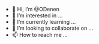 - 👋 Hi, I’m @ODenen
- 👀 I’m interested in ...
- 🌱 I’m currently learning ...
- 💞️ I’m looking to collaborate on ...
- 📫 How to reach me ...

<!---
ODenen/ODenen is a ✨ special ✨ repository because its `README.md` (this file) appears on your GitHub profile.
You can click the Preview link to take a look at your changes.
--->
